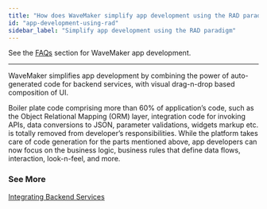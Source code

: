 ```yaml
---
title: "How does WaveMaker simplify app development using the RAD paradigm?"
id: "app-development-using-rad"
sidebar_label: "Simplify app development using the RAD paradigm"
---
```

See the [FAQs](/learn/app-development/wavemaker-app-development-faqs) section for WaveMaker app development.   

---

WaveMaker simplifies app development by combining the power of auto-generated code for backend services, with visual drag-n-drop based composition of UI.

Boiler plate code comprising more than 60% of application’s code, such as the Object Relational Mapping (ORM) layer, integration code for invoking APIs, data conversions to JSON, parameter validations, widgets markup etc. is totally removed from developer’s responsibilities. While the platform takes care of code generation for the parts mentioned above, app developers can now focus on the business logic, business rules that define data flows, interaction, look-n-feel, and more.

### See More

[Integrating Backend Services](/learn/app-development/services/creating-backend-services/)